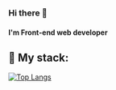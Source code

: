 ### Hi there 👋

#### I'm Front-end web developer

## :rocket: My stack:
[![Top Langs](https://github-readme-stats.vercel.app/api/top-langs/?username=popvaleks)](https://github.com/anuraghazra/github-readme-stats)

<!--
**paul7026/paul7026** is a ✨ _special_ ✨ repository because its `README.md` (this file) appears on your GitHub profile.

Here are some ideas to get you started:

- 🔭 I’m currently working on ...
- 🌱 I’m currently learning ...
- 👯 I’m looking to collaborate on ...
- 🤔 I’m looking for help with ...
- 💬 Ask me about ...
- 📫 How to reach me: ...
- 😄 Pronouns: ...
- ⚡ Fun fact: ...
-->

